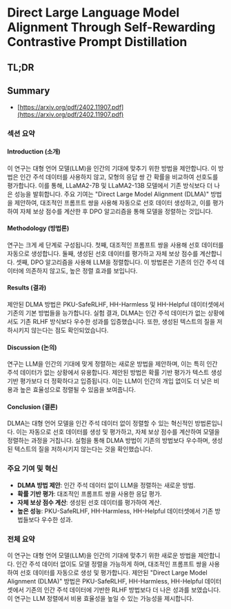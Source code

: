 # Direct Large Language Model Alignment Through Self-Rewarding Contrastive Prompt Distillation
## TL;DR
## Summary
- [https://arxiv.org/pdf/2402.11907.pdf](https://arxiv.org/pdf/2402.11907.pdf)

### 섹션 요약

#### Introduction (소개)

이 연구는 대형 언어 모델(LLM)을 인간의 기대에 맞추기 위한 방법을 제안합니다. 이 방법은 인간 주석 데이터를 사용하지 않고, 모형의 응답 쌍 간 확률을 비교하여 선호도를 평가합니다. 이를 통해, LLaMA2-7B 및 LLaMA2-13B 모델에서 기존 방식보다 더 나은 성능을 발휘합니다. 주요 기여는 "Direct Large Model Alignment (DLMA)" 방법을 제안하여, 대조적인 프롬프트 쌍을 사용해 자동으로 선호 데이터 생성하고, 이를 평가하여 자체 보상 점수를 계산한 후 DPO 알고리즘을 통해 모델을 정렬하는 것입니다.

#### Methodology (방법론)

연구는 크게 세 단계로 구성됩니다. 첫째, 대조적인 프롬프트 쌍을 사용해 선호 데이터를 자동으로 생성합니다. 둘째, 생성된 선호 데이터를 평가하고 자체 보상 점수를 계산합니다. 셋째, DPO 알고리즘을 사용해 LLM을 정렬합니다. 이 방법론은 기존의 인간 주석 데이터에 의존하지 않고도, 높은 정렬 효과를 보입니다.

#### Results (결과)

제안된 DLMA 방법은 PKU-SafeRLHF, HH-Harmless 및 HH-Helpful 데이터셋에서 기존의 기본 방법들을 능가합니다. 실험 결과, DLMA는 인간 주석 데이터가 없는 상황에서도 기존 RLHF 방식보다 우수한 성과를 입증했습니다. 또한, 생성된 텍스트의 질을 저하시키지 않는다는 점도 확인되었습니다.

#### Discussion (논의)

연구는 LLM을 인간의 기대에 맞게 정렬하는 새로운 방법을 제안하며, 이는 특히 인간 주석 데이터가 없는 상황에서 유용합니다. 제안된 방법은 확률 기반 평가가 텍스트 생성 기반 평가보다 더 정확하다고 입증됩니다. 이는 LLM이 인간의 개입 없이도 더 낮은 비용과 높은 효율성으로 정렬될 수 있음을 보여줍니다.

#### Conclusion (결론)

DLMA는 대형 언어 모델을 인간 주석 데이터 없이 정렬할 수 있는 혁신적인 방법론입니다. 이는 자동으로 선호 데이터를 생성 및 평가하고, 자체 보상 점수를 계산하여 모델을 정렬하는 과정을 거칩니다. 실험을 통해 DLMA 방법이 기존의 방법보다 우수하며, 생성된 텍스트의 질을 저하시키지 않는다는 것을 확인했습니다.

### 주요 기여 및 혁신
- **DLMA 방법 제안**: 인간 주석 데이터 없이 LLM을 정렬하는 새로운 방법.
- **확률 기반 평가**: 대조적인 프롬프트 쌍을 사용한 응답 평가.
- **자체 보상 점수 계산**: 생성된 선호 데이터를 평가하여 계산.
- **높은 성능**: PKU-SafeRLHF, HH-Harmless, HH-Helpful 데이터셋에서 기존 방법들보다 우수한 성과.

### 전체 요약

이 연구는 대형 언어 모델(LLM)을 인간의 기대에 맞추기 위한 새로운 방법을 제안합니다. 인간 주석 데이터 없이도 모델 정렬을 가능하게 하며, 대조적인 프롬프트 쌍을 사용하여 선호 데이터를 자동으로 생성 및 평가합니다. 제안된 "Direct Large Model Alignment (DLMA)" 방법은 PKU-SafeRLHF, HH-Harmless, HH-Helpful 데이터셋에서 기존의 인간 주석 데이터에 기반한 RLHF 방법보다 더 나은 성과를 보였습니다. 이 연구는 LLM 정렬에서 비용 효율성을 높일 수 있는 가능성을 제시합니다.